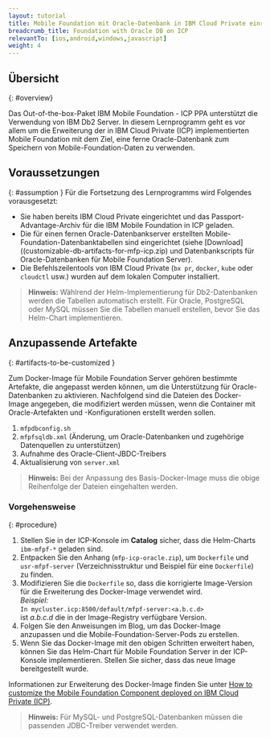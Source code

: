```yaml
---
layout: tutorial
title: Mobile Foundation mit Oracle-Datenbank in IBM Cloud Private einrichten
breadcrumb_title: Foundation with Oracle DB on ICP
relevantTo: [ios,android,windows,javascript]
weight: 4
---
```

<!-- NLS_CHARSET=UTF-8 -->
## Übersicht
{: #overview}

Das Out-of-the-box-Paket IBM Mobile Foundation - ICP PPA unterstützt die Verwendung von IBM Db2 Server. In diesem Lernprogramm geht es vor allem um die Erweiterung der in IBM Cloud Private (ICP) implementierten Mobile Foundation mit dem Ziel, eine ferne Oracle-Datenbank zum Speichern von Mobile-Foundation-Daten zu verwenden.

## Voraussetzungen
{: #assumption }
Für die Fortsetzung des Lernprogramms wird Folgendes vorausgesetzt:

* Sie haben bereits IBM Cloud Private eingerichtet und das Passport-Advantage-Archiv für die IBM Mobile Foundation in ICP geladen.
* Die für einen fernen Oracle-Datenbankserver erstellten Mobile-Foundation-Datenbanktabellen sind eingerichtet (siehe [Download]((customizable-db-artifacts-for-mfp-icp.zip) und Datenbankscripts für Oracle-Datenbanken für Mobile Foundation Server).
* Die Befehlszeilentools von IBM Cloud Private (`bx pr`, `docker`, `kube` oder `cloudctl` usw.) wurden auf dem lokalen Computer installiert.

>**Hinweis:** Wählrend der Helm-Implementierung für Db2-Datenbanken werden die Tabellen automatisch erstellt. Für Oracle, PostgreSQL oder MySQL müssen Sie die Tabellen manuell erstellen, bevor Sie das Helm-Chart implementieren.

## Anzupassende Artefakte
{: #artifacts-to-be-customized }

Zum Docker-Image für Mobile Foundation Server gehören bestimmte Artefakte, die angepasst werden können, um die Unterstützung für Oracle-Datenbanken zu aktivieren. Nachfolgend sind die Dateien des Docker-Image angegeben, die modifiziert werden müssen, wenn die Container mit Oracle-Artefakten und -Konfigurationen erstellt werden sollen.
1.	`mfpdbconfig.sh`
2.	`mfpfsqldb.xml` (Änderung, um Oracle-Datenbanken und zugehörige Datenquellen zu unterstützen)
3.	Aufnahme des Oracle-Client-JBDC-Treibers
4.	Aktualisierung von `server.xml`

>**Hinweis:** Bei der Anpassung des Basis-Docker-Image muss die obige Reihenfolge der Dateien eingehalten werden. 


### Vorgehensweise
{: #procedure}

1.	Stellen Sie in der ICP-Konsole im **Catalog** sicher, dass die Helm-Charts `ibm-mfpf-*` geladen sind.
2.	Entpacken Sie den Anhang (`mfp-icp-oracle.zip`), um `Dockerfile` und `usr-mfpf-server` (Verzeichnisstruktur und Beispiel für eine `Dockerfile`) zu finden.
3.	Modifizieren Sie die `Dockerfile` so, dass die korrigierte Image-Version für die Erweiterung des Docker-Image verwendet wird.<br/>
     *Beispiel:*<br/>
      `In mycluster.icp:8500/default/mfpf-server:<a.b.c.d>`<br/>
       ist *a.b.c.d* die in der Image-Registry verfügbare Version.
4.	Folgen Sie den Anweisungen im Blog, um das Docker-Image anzupassen und die Mobile-Foundation-Server-Pods zu erstellen.
5.	Wenn Sie das Docker-Image mit den obigen Schritten erweitert haben, können Sie das Helm-Chart für Mobile Foundation Server in der ICP-Konsole implementieren. Stellen Sie sicher, dass das neue Image bereitgestellt wurde.

Informationen zur Erweiterung des Docker-Image finden Sie unter [How to customize the Mobile Foundation Component deployed on IBM Cloud Private (ICP)](https://mobilefirstplatform.ibmcloud.com/blog/2018/11/04/customize-mfp-on-icp/).

>**Hinweis:** Für MySQL- und PostgreSQL-Datenbanken müssen die passenden JDBC-Treiber verwendet werden.

